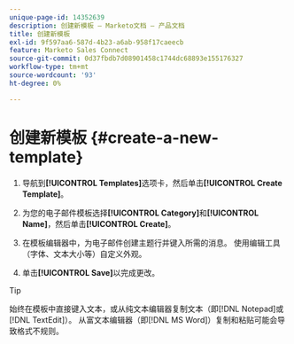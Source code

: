 ```yaml
---
unique-page-id: 14352639
description: 创建新模板 — Marketo文档 — 产品文档
title: 创建新模板
exl-id: 9f597aa6-587d-4b23-a6ab-958f17caeecb
feature: Marketo Sales Connect
source-git-commit: 0d37fbdb7d08901458c1744dc68893e155176327
workflow-type: tm+mt
source-wordcount: '93'
ht-degree: 0%

---
```


# 创建新模板 {#create-a-new-template}

1. 导航到&#x200B;**[!UICONTROL Templates]**&#x200B;选项卡，然后单击&#x200B;**[!UICONTROL Create Template]**。

1. 为您的电子邮件模板选择&#x200B;**[!UICONTROL Category]**&#x200B;和&#x200B;**[!UICONTROL Name]**，然后单击&#x200B;**[!UICONTROL Create]**。

1. 在模板编辑器中，为电子邮件创建主题行并键入所需的消息。 使用编辑工具（字体、文本大小等）自定义外观。

1. 单击&#x200B;**[!UICONTROL Save]**&#x200B;以完成更改。

>[!TIP]
>
>始终在模板中直接键入文本，或从纯文本编辑器复制文本（即[!DNL Notepad]或[!DNL TextEdit]）。 从富文本编辑器（即[!DNL MS Word]）复制和粘贴可能会导致格式不规则。
